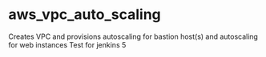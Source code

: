 # aws_vpc_auto_scaling
Creates VPC and provisions autoscaling for bastion host(s) and autoscaling for web instances
Test for jenkins 5
